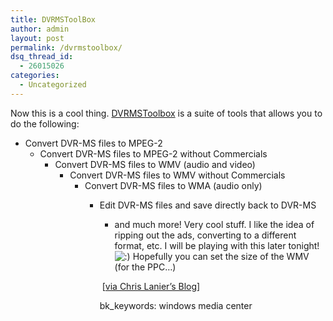 ```yaml
---
title: DVRMSToolBox
author: admin
layout: post
permalink: /dvrmstoolbox/
dsq_thread_id:
  - 26015026
categories:
  - Uncategorized
---
```

Now this is a cool thing. [DVRMSToolbox][1] is a suite of tools that allows you to do the following:

  * Convert DVR-MS files to MPEG-2 
      * Convert DVR-MS files to MPEG-2 without Commercials 
          * Convert DVR-MS files to WMV (audio and video) 
              * Convert DVR-MS files to WMV without Commercials 
                  * Convert DVR-MS files to WMA (audio only) 
                      * Edit DVR-MS files and save directly back to DVR-MS 
                          * and much more!
                        Very cool stuff. I like the idea of ripping out the ads, converting to a different format, etc. I will be playing with this later tonight! <img src="http://blog.lotas-smartman.net/wp-includes/images/smilies/icon_smile.gif" alt=":)" class="wp-smiley" /> Hopefully you can set the size of the WMV (for the PPC&#8230;)
                        
                        &nbsp;[[via Chris Lanier&#8217;s Blog][2]]
                        
                        bk_keywords: windows media center

 [1]: http://www.download.com/DVRMSToolbox/3000-11444_4-10444368.html?tag=lst-0-10
 [2]: http://thegreenbutton.com/blogs/chris_blog/archive/2006/08/10/131216.aspx